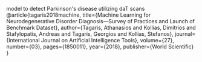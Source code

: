 model to detect Parkinson's disease utilizing daT scans
@article{tagaris2018machine,
  title={Machine Learning for Neurodegenerative Disorder Diagnosis—Survey of Practices and Launch of Benchmark Dataset},
  author={Tagaris, Athanasios and Kollias, Dimitrios and Stafylopatis, Andreas and Tagaris, Georgios and Kollias, Stefanos},
  journal={International Journal on Artificial Intelligence Tools},
  volume={27},
  number={03},
  pages={1850011},
  year={2018},
  publisher={World Scientific}
}
